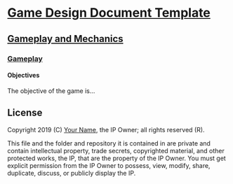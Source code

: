 # [Game Design Document Template](../../readme.md)

## [Gameplay and  Mechanics](../readme.md)

### [Gameplay](./readme.md)

#### Objectives

The objective of the game is...

## License

Copyright 2019 (C) [Your Name](https://your-name.github.io), the IP Owner; all rights reserved (R).

This file and the folder and repository it is contained in are private and contain intellectual property, trade secrets, copyrighted material, and other protected works, the IP, that are the property of the IP Owner. You must get explicit permission from the IP Owner to possess, view, modify, share, duplicate, discuss, or publicly display the IP.
